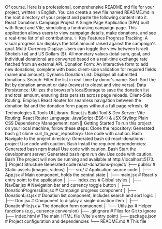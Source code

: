 Of course. Here is a professional, comprehensive README.md file for your project, written in English.
You can create a new file named README.md in the root directory of your project and paste the following content into it.
React Donations Campaign Project
A Single Page Application (SPA) built with React and Vite, simulating a fundraising campaign page. This application allows users to view campaign details, make donations, and see a real-time list of all contributions.
✨ Key Features
Progress Tracking: A visual progress bar displays the total amount raised against the campaign's goal.
Multi-Currency Display: Users can toggle the view between Israeli Shekels (₪) and US Dollars ($). All monetary values (total sum, goal, and individual donations) are converted based on a real-time exchange rate fetched from an external API.
Donation Form: An interactive form to add new donations, complete with basic client-side validation for required fields (name and amount).
Dynamic Donation List:
Displays all submitted donations.
Search: Filter the list in real-time by donor's name.
Sort: Sort the list by donation amount or date (newest to oldest and vice versa).
Data Persistence: Utilizes the browser's localStorage to save the donation list and total amount, ensuring data persists across page reloads.
Client-Side Routing: Employs React Router for seamless navigation between the donation list and the donation form pages without a full page refresh.
🛠️ Technologies & Tools
UI Library: React.js
Build Tool & Dev Server: Vite
Routing: React Router
Language: JavaScript (ES6+) & JSX
Styling: Plain CSS
Dependency Management: npm
🚀 Getting Started
To run this project on your local machine, follow these steps:
Clone the repository:
Generated bash
git clone <url_to_your_repository>
Use code with caution.
Bash
Navigate to the project directory:
Generated bash
cd react-donations-project
Use code with caution.
Bash
Install the required dependencies:
Generated bash
npm install
Use code with caution.
Bash
Start the development server:
Generated bash
npm run dev
Use code with caution.
Bash
The project will now be running and available at http://localhost:5173.
📁 Project Structure
Generated code
react-donations-project/
├── public/                # Static assets (images, videos)
├── src/                   # Application source code
│   ├── App.jsx            # Main component, holds the central state
│   ├── main.jsx           # React's entry point to the application
│   ├── index.css          # Global styles
│   ├── NavBar.jsx         # Navigation bar and currency toggle button
│   ├── DonationProgressBar.jsx # Campaign progress component
│   ├── DonationList.jsx   # Donation list component, includes search and sort logic
│   ├── Don.jsx            # Component to display a single donation item
│   ├── DonationFile.jsx   # The donation form component
│   └── Utils.jsx          # Helper functions (e.g., currency conversion)
├── .gitignore             # Files for Git to ignore
├── index.html             # The main HTML file (Vite's entry point)
├── package.json           # Project configuration and dependencies
└── README.md              # This file
